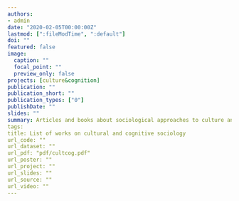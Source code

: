 ```yaml
---
authors:
- admin
date: "2020-02-05T00:00:00Z"
lastmod: [":fileModTime", ":default"]
doi: ""
featured: false
image:
  caption: ""
  focal_point: ""
  preview_only: false
projects: [culture&cognition]
publication: ""
publication_short: ""
publication_types: ["0"]
publishDate: ""
slides: ""
summary: Articles and books about sociological approaches to culture and cognition.
tags:
title: List of works on cultural and cognitive sociology
url_code: ""
url_dataset: ""
url_pdf: "pdf/cultcog.pdf"
url_poster: ""
url_project: ""
url_slides: ""
url_source: ""
url_video: ""
---
```


